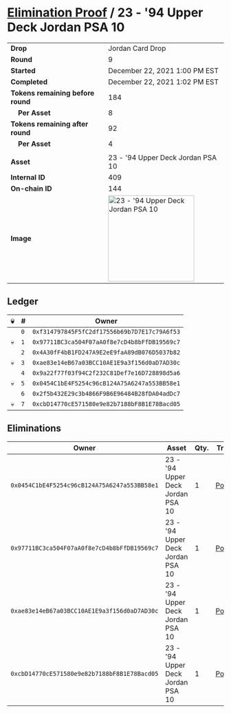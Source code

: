 # [Elimination Proof](./readme.md) / 23 - &#039;94 Upper Deck Jordan PSA 10

|||
|---|---|
| **Drop** | Jordan Card Drop |
| **Round** | 9 |
| **Started** | December 22, 2021 1:00 PM EST |
| **Completed** | December 22, 2021 1:02 PM EST |
| **Tokens remaining before round** | 184 |
| **&nbsp;&nbsp;&nbsp;&nbsp;Per Asset** | 8 |
| **Tokens remaining after round** | 92 |
| **&nbsp;&nbsp;&nbsp;&nbsp;Per Asset** | 4 |
| | |
| **Asset** | 23 - &#039;94 Upper Deck Jordan PSA 10 |
| **Internal ID** | 409 |
| **On-chain ID** | 144 |
| **Image** | <img src="https://tcdn.blokpax.com/95149d1f-6279-4c54-a563-2eb813d20c22/cd5bf669789136a2cb33c1d1da1e5ce6048f170c77efcb3246112e786f0cd532.jpg" height="200" alt="23 - &#039;94 Upper Deck Jordan PSA 10" /> |

## Ledger

| 💀 | # | Owner |
| --- | --- | --- |
|  | `0` | `0xf314797845F5fC2df17556b69b7D7E17c79A6f53` |
| 💀 | `1` | `0x97711BC3ca504F07aA0f8e7cD4b8bFfDB19569c7` |
|  | `2` | `0x4A30fF4bB1FD247A9E2eE9faA89dB076D5037b82` |
| 💀 | `3` | `0xae83e14eB67a03BCC10AE1E9a3f156d0aD7AD30c` |
|  | `4` | `0x9a22f77f03f94C2f232C81Def7e16D728898d5a6` |
| 💀 | `5` | `0x0454C1bE4F5254c96cB124A75A6247a553BB58e1` |
|  | `6` | `0x2f5b432E29c3b4866F9B6E96484B28fDA04adDc7` |
| 💀 | `7` | `0xcbD14770cE571580e9e82b7188bF8B1E78Bacd05` |


## Eliminations

| Owner | Asset | Qty. | Transaction |
| --- | --- | --- | --- |
| `0x0454C1bE4F5254c96cB124A75A6247a553BB58e1` | 23 - '94 Upper Deck Jordan PSA 10 | 1 | [Polygonscan](https://polygonscan.com/tx/0x5b251ac325fcb296dbd2188e6d22bbb78178564aceceb7adb8a8db081add4725) |
| `0x97711BC3ca504F07aA0f8e7cD4b8bFfDB19569c7` | 23 - '94 Upper Deck Jordan PSA 10 | 1 | [Polygonscan](https://polygonscan.com/tx/0x5de74bc21e5422ac65e13f7af06ff1d6afce54eac122151c8a165c682b8dc3dd) |
| `0xae83e14eB67a03BCC10AE1E9a3f156d0aD7AD30c` | 23 - '94 Upper Deck Jordan PSA 10 | 1 | [Polygonscan](https://polygonscan.com/tx/0x31d7ce9ee0814fddd0e43ce18ed6ad3d564ce4156af04dd0f6ff9de4d3e75420) |
| `0xcbD14770cE571580e9e82b7188bF8B1E78Bacd05` | 23 - '94 Upper Deck Jordan PSA 10 | 1 | [Polygonscan](https://polygonscan.com/tx/0x621561e80c255868c8ded750ffe3756a1cf6ebe818a539ee59b2c4b924c7bfea) |
